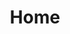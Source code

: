 ---
home: true
layout: BlogHome
icon: blog
title: Home
heroImage: /assets/icon/logo2.png
heroText: false
tagline: true
heroFullScreen: true
projects:
  - icon: project
    name: Item collection
    desc: Open source project practice set
    link: /Projects/

  - icon: link
    name: Tool link
    desc: A collection of commonly used websites
    link: /Collection

  - icon: book
    name: My bookcase
    desc: Knowledge collection
    link: /books/

  - icon: hammer
    name: Acwing
    desc: Algorithm learning
    link: /algorithm/

  - icon: bug-slash
    name: Bug record
    desc: Record some of the problems you encounter
    link: /record/

  - icon: cart-shopping
    name: Cyberlocker
    desc: Something meaningful
    link: /meaningful/

  - icon: cat
    name: Every bit of life
    desc: Cherish life, life only have once
    link: /life/

  - icon: list
    name: learning list
    desc: The Boss of the way to fight monsters
    link: /knowlege/

footer: |-
  <a href="http://beian.miit.gov.cn/" target="_blank" style="color:inherit;text-decoration:none;white-space:nowrap;">
    <img src="http://www.beian.gov.cn/img/ghs.png" alt="" style="width:1rem;vertical-align:middle;"> 吉ICP备 2023003350号
  </a>
  <br>
---